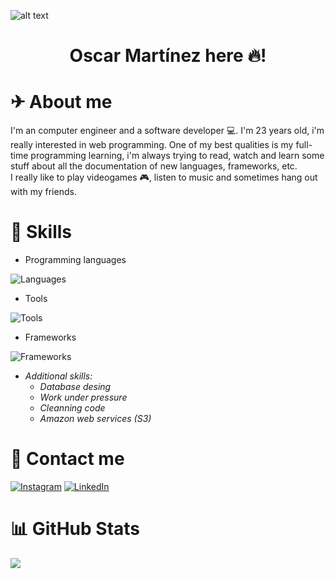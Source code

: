 ![alt text](https://w.wallhaven.cc/full/vq/wallhaven-vq6lk3.jpg)
<p>
  <h1 align="center" > Oscar Martínez here 🔥! </h1>
</p>


# ✈ About me
I'm an computer engineer and a software developer 💻. I'm 23 years old, i'm really interested in web programming. One of my best qualities is my full-time programming learning, i'm always trying to read, watch and learn some stuff about all the documentation of new languages, frameworks, etc.  
I really like to play videogames 🎮, listen to music and sometimes hang out with my friends.


# 📜 Skills

*  Programming languages

![Languages](https://skillicons.dev/icons?i=js,html,css,php,java,c,cs,python)

* Tools
  
![Tools](https://skillicons.dev/icons?i=visualstudio,vscode,git,github,mysql,docker,aws)

* Frameworks
  
![Frameworks](https://skillicons.dev/icons?i=react,vue,next,laravel,vite,nuxt)

* *Additional skills:* 
    * *Database desing*
    * *Work under pressure*
    * *Cleanning code*
    * *Amazon web services (S3)*

# 🎒 Contact me
[![Instagram](https://img.shields.io/badge/Instagram-%23E4405F.svg?logo=Instagram&logoColor=white)](https://instagram.com/https://www.instagram.com/oscaaaaaaaarr/) [![LinkedIn](https://img.shields.io/badge/LinkedIn-%230077B5.svg?logo=linkedin&logoColor=white)](https://linkedin.com/in/https://www.linkedin.com/feed/) 

# 📊 GitHub Stats
![](https://github-readme-stats.vercel.app/api/top-langs/?username=Oscarucho2&theme=dark&hide_border=false&include_all_commits=true&count_private=true&layout=compact)
